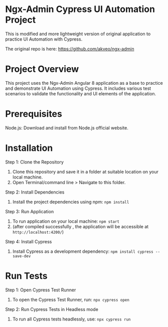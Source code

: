 # Ngx-Admin Cypress UI Automation Project

This is modified and more lightweight version of original application to practice UI Automation with Cypress.

The original repo is here: https://github.com/akveo/ngx-admin

# Project Overview

This project uses the Ngx-Admin Angular 8 application as a base to practice and demonstrate UI Automation using Cypress. It includes various test scenarios to validate the functionality and UI elements of the application.

# Prerequisites
Node.js: Download and install from Node.js official website.

# Installation
Step 1: Clone the Repository
  1. Clone this repository and save it in a folder at suitable location on your local machine.
  2. Open Terminal/command line > Navigate to this folder.

Step 2: Install Dependencies
  1. Install the project dependencies using npm: `npm install`

Step 3: Run Application 
  1. To run application on your local machine: `npm start`
  2. (after compiled successfully , the application will be accessible at `http://localhost:4200/`)

Step 4: Install Cypress
  1. Install Cypress as a development dependency: `npm install cypress --save-dev`

# Run Tests
Step 1: Open Cypress Test Runner
  1. To open the Cypress Test Runner, run: `npx cypress open`

Step 2: Run Cypress Tests in Headless mode
  1. To run all Cypress tests headlessly, use: `npx cypress run`






     


